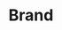---
layout: pattern.njk
tags: 
    - lean_it
    - lean_basics_it
    - page
key: brand-lean_it
title: Brand
parent: basics-lean_it
image: lean/overview/brand.webp
keywords: logo, brand, signet, pleitegeier
order: 10
availablelanguages: 
    - de
    - en
---